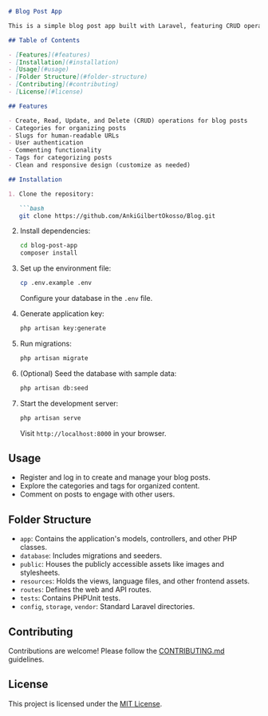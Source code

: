 
```markdown
# Blog Post App

This is a simple blog post app built with Laravel, featuring CRUD operations, categories, slugs, commenting, tags, and user authentication.

## Table of Contents

- [Features](#features)
- [Installation](#installation)
- [Usage](#usage)
- [Folder Structure](#folder-structure)
- [Contributing](#contributing)
- [License](#license)

## Features

- Create, Read, Update, and Delete (CRUD) operations for blog posts
- Categories for organizing posts
- Slugs for human-readable URLs
- User authentication
- Commenting functionality
- Tags for categorizing posts
- Clean and responsive design (customize as needed)

## Installation

1. Clone the repository:

   ```bash
   git clone https://github.com/AnkiGilbertOkosso/Blog.git
   ```

2. Install dependencies:

   ```bash
   cd blog-post-app
   composer install
   ```

3. Set up the environment file:

   ```bash
   cp .env.example .env
   ```

   Configure your database in the `.env` file.

4. Generate application key:

   ```bash
   php artisan key:generate
   ```

5. Run migrations:

   ```bash
   php artisan migrate
   ```

6. (Optional) Seed the database with sample data:

   ```bash
   php artisan db:seed
   ```

7. Start the development server:

   ```bash
   php artisan serve
   ```

   Visit `http://localhost:8000` in your browser.

## Usage

- Register and log in to create and manage your blog posts.
- Explore the categories and tags for organized content.
- Comment on posts to engage with other users.

## Folder Structure

- `app`: Contains the application's models, controllers, and other PHP classes.
- `database`: Includes migrations and seeders.
- `public`: Houses the publicly accessible assets like images and stylesheets.
- `resources`: Holds the views, language files, and other frontend assets.
- `routes`: Defines the web and API routes.
- `tests`: Contains PHPUnit tests.
- `config`, `storage`, `vendor`: Standard Laravel directories.

## Contributing

Contributions are welcome! Please follow the [CONTRIBUTING.md](CONTRIBUTING.md) guidelines.

## License

This project is licensed under the [MIT License](LICENSE).
```
